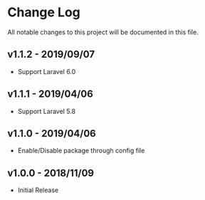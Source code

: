 # Change Log

All notable changes to this project will be documented in this file.

## v1.1.2 - 2019/09/07
- Support Laravel 6.0

## v1.1.1 - 2019/04/06
- Support Laravel 5.8

## v1.1.0 - 2019/04/06
- Enable/Disable package through config file

## v1.0.0 - 2018/11/09
- Initial Release
